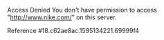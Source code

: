 Access Denied You don't have permission to access "http://www.nike.com/" on this server.

Reference #18.c62ae8ac.1595134221.69999f4